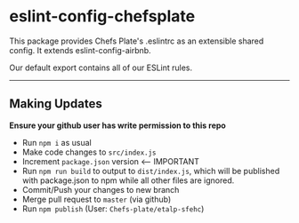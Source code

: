 # eslint-config-chefsplate
This package provides Chefs Plate's .eslintrc as an extensible shared config. It extends eslint-config-airbnb.

Our default export contains all of our ESLint rules.

----

## Making Updates
**Ensure your github user has write permission to this repo**
- Run `npm i` as usual
- Make code changes to `src/index.js`
- Increment `package.json` version <-- IMPORTANT
- Run `npm run build` to output to `dist/index.js`, which will be published with package.json to npm while all other files are ignored.
- Commit/Push your changes to new branch
- Merge pull request to `master` (via github)
- Run `npm publish` (User: `Chefs-plate/etalp-sfehc`)
